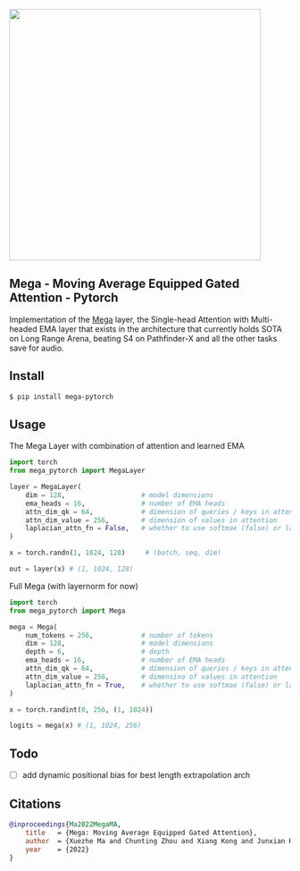 <img src="./mega.png" width="450px"></img>

## Mega - Moving Average Equipped Gated Attention - Pytorch

Implementation of the <a href="https://arxiv.org/abs/2209.10655">Mega</a> layer, the Single-head Attention with Multi-headed EMA layer that exists in the architecture that currently holds SOTA on Long Range Arena, beating S4 on Pathfinder-X and all the other tasks save for audio.

## Install

```bash
$ pip install mega-pytorch
```

## Usage

The Mega Layer with combination of attention and learned EMA

```python
import torch
from mega_pytorch import MegaLayer

layer = MegaLayer(
    dim = 128,                   # model dimensions
    ema_heads = 16,              # number of EMA heads
    attn_dim_qk = 64,            # dimension of queries / keys in attention
    attn_dim_value = 256,        # dimension of values in attention
    laplacian_attn_fn = False,   # whether to use softmax (false) or laplacian attention activation fn (true)
)

x = torch.randn(1, 1024, 128)     # (batch, seq, dim)

out = layer(x) # (1, 1024, 128)
```

Full Mega (with layernorm for now)

```python
import torch
from mega_pytorch import Mega

mega = Mega(
    num_tokens = 256,            # number of tokens
    dim = 128,                   # model dimensions
    depth = 6,                   # depth
    ema_heads = 16,              # number of EMA heads
    attn_dim_qk = 64,            # dimension of queries / keys in attention
    attn_dim_value = 256,        # dimensino of values in attention
    laplacian_attn_fn = True,    # whether to use softmax (false) or laplacian attention activation fn (true)
)

x = torch.randint(0, 256, (1, 1024))

logits = mega(x) # (1, 1024, 256)
```

## Todo

- [ ] add dynamic positional bias for best length extrapolation arch

## Citations

```bibtex
@inproceedings{Ma2022MegaMA,
    title   = {Mega: Moving Average Equipped Gated Attention},
    author  = {Xuezhe Ma and Chunting Zhou and Xiang Kong and Junxian He and Liangke Gui and Graham Neubig and Jonathan May and Luke Zettlemoyer},
    year    = {2022}
}
```
